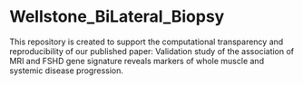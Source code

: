 # Wellstone_BiLateral_Biopsy

This repository is created to support the computational transparency and reproducibility of our published paper: Validation study of the association of MRI and FSHD gene signature reveals markers of whole muscle and systemic disease progression. 
